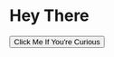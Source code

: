 <html> 
<title> 
Curiosity
</title>

<body>
<h1>
Hey There
</h1>

<button onclick="window.location.href = 'http://example.com/';">Click Me If You're Curious</button>

</body>

</html>

